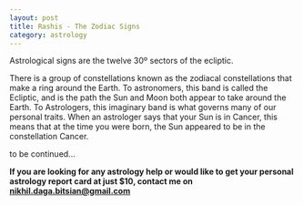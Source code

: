 ```yaml
---
layout: post
title: Rashis - The Zodiac Signs
category: astrology
---
```



Astrological signs are the twelve 30º sectors of the ecliptic.

There is a group of constellations known as the zodiacal constellations that make a ring around the Earth. To astronomers, this band is called the Ecliptic, and is the path the Sun and Moon both appear to take around the Earth. To Astrologers, this imaginary band is what governs many of our personal traits. When an astrologer says that your Sun is in Cancer, this means that at the time you were born, the Sun appeared to be in the constellation Cancer.

to be continued...


**If you are looking for any astrology help or would like to get your personal astrology report card at just $10, contact me on <nikhil.daga.bitsian@gmail.com>**
